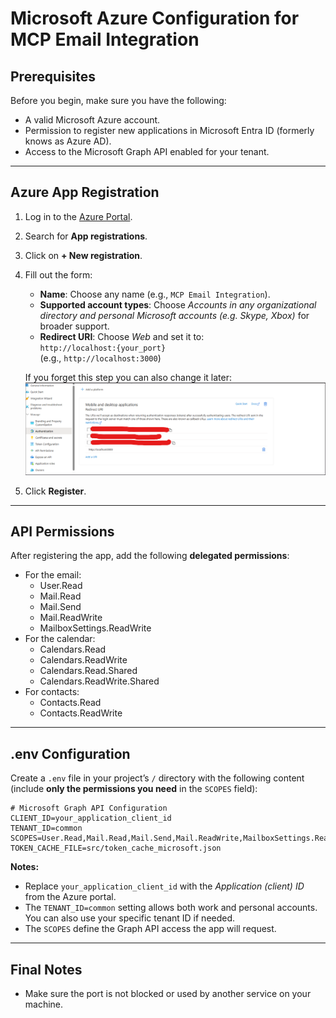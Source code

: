 # Microsoft Azure Configuration for MCP Email Integration

## Prerequisites

Before you begin, make sure you have the following:

- A valid Microsoft Azure account.
- Permission to register new applications in Microsoft Entra ID (formerly knows as Azure AD).
- Access to the Microsoft Graph API enabled for your tenant.

---

## Azure App Registration

1. Log in to the [Azure Portal](https://portal.azure.com).
2. Search for **App registrations**.
3. Click on **+ New registration**.
4. Fill out the form:
   - **Name**: Choose any name (e.g., `MCP Email Integration`).
   - **Supported account types**: Choose *Accounts in any organizational directory and personal Microsoft accounts (e.g. Skype, Xbox)* for broader support.
   - **Redirect URI**: Choose *Web* and set it to:  
     `http://localhost:{your_port}`  
     (e.g., `http://localhost:3000`)

   If you forget this step you can also change it later:
   ![Set Redirection URI](img/set_redirection_uri.png)

5. Click **Register**.

---

## API Permissions

After registering the app, add the following **delegated permissions**:
- For the email:
  - User.Read
  - Mail.Read
  - Mail.Send
  - Mail.ReadWrite
  - MailboxSettings.ReadWrite
- For the calendar:
  - Calendars.Read
  - Calendars.ReadWrite
  - Calendars.Read.Shared
  - Calendars.ReadWrite.Shared
- For contacts:
  - Contacts.Read
  - Contacts.ReadWrite

---

## .env Configuration

Create a `.env` file in your project’s `/` directory with the following content (include **only the permissions you need** in the `SCOPES` field):

```env
# Microsoft Graph API Configuration
CLIENT_ID=your_application_client_id
TENANT_ID=common
SCOPES=User.Read,Mail.Read,Mail.Send,Mail.ReadWrite,MailboxSettings.ReadWrite
TOKEN_CACHE_FILE=src/token_cache_microsoft.json
```

**Notes:**
- Replace `your_application_client_id` with the *Application (client) ID* from the Azure portal.
- The `TENANT_ID=common` setting allows both work and personal accounts. You can also use your specific tenant ID if needed.
- The `SCOPES` define the Graph API access the app will request.

---

## Final Notes
- Make sure the port is not blocked or used by another service on your machine.

